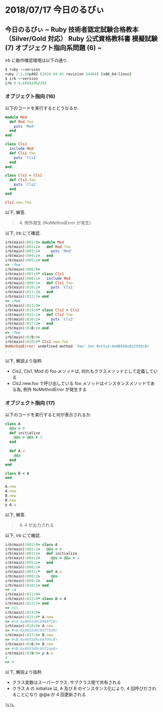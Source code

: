 # 2018/07/17 今日のるびぃ

## 今日のるびぃ ~ Ruby 技術者認定試験合格教本 （Silver/Gold 対応） Ruby 公式資格教科書 模擬試験 (7) オブジェクト指向系問題 (6) ~

irb に動作確認環境は以下の通り.

```ruby
$ ruby --version
ruby 2.1.10p492 (2016-04-01 revision 54464) [x86_64-linux]
$ irb --version
irb 0.9.6(09/06/30)
```

### オブジェクト指向 (16)

以下のコードを実行するとどうなるか.

```ruby
module Mod
  def Mod.foo
    puts 'Mod'
  end
end

class Cls1
  include Mod
  def Cls1.foo
    puts 'Cls1'
  end
end

class Cls2 < Cls1
  def Cls2.foo
    puts 'Cls2'
  end
end

Cls2.new.foo
```

以下, 解答.

> 4. 例外発生 (NoMethodError が発生)

以下, irb にて確認.

```ruby
irb(main):001:0> module Mod
irb(main):002:1>   def Mod.foo
irb(main):003:2>     puts 'Mod'
irb(main):004:2>   end
irb(main):005:1> end
=> :foo
irb(main):006:0> 
irb(main):007:0* class Cls1
irb(main):008:1>   include Mod
irb(main):009:1>   def Cls1.foo
irb(main):010:2>     puts 'Cls1'
irb(main):011:2>   end
irb(main):012:1> end
=> :foo
irb(main):013:0> 
irb(main):014:0* class Cls2 < Cls1
irb(main):015:1>   def Cls2.foo
irb(main):016:2>     puts 'Cls2'
irb(main):017:2>   end
irb(main):018:1> end
=> :foo
irb(main):019:0> 
irb(main):020:0* Cls2.new.foo
NoMethodError: undefined method `foo' for #<Cls2:0x00556c0c2f35c8>
...
```

以下, 解説より抜粋.

* Cls2, Cls1, Mod の foo メソッドは, 何れもクラスメソッドとして定義している
* Cls2.new.foo で呼び出している foo メソッドはインスタンスメソッドである為, 例外 NoMethodError が発生する

### オブジェクト指向 (17)

以下のコードを実行すると何が表示されるか.

```ruby
class A
  @@a = 0
  def initialize
    @@a = @@a + 1
  end
  
  def A.a
    @@a
  end
end

class B < A
end

A.new
A.new
B.new
B.new
p A.a
```

以下, 解答.

> 4. 4 が出力される

以下, irb にて確認.

```ruby
irb(main):001:0> class A
irb(main):002:1>   @@a = 0
irb(main):003:1>   def initialize
irb(main):004:2>     @@a = @@a + 1
irb(main):005:2>   end
irb(main):006:1>   
irb(main):007:1*   def A.a
irb(main):008:2>     @@a
irb(main):009:2>   end
irb(main):010:1> end
=> :a
irb(main):011:0> 
irb(main):012:0* class B < A
irb(main):013:1> end
=> nil
irb(main):014:0> 
irb(main):015:0* A.new
=> #<A:0x0055d9cb989f18>
irb(main):016:0> A.new
=> #<A:0x0055d9cb97fb30>
irb(main):017:0> B.new
=> #<B:0x0055d9cb97d4c0>
irb(main):018:0> B.new
=> #<B:0x0055d9cb972ae8>
irb(main):019:0> p A.a
4
=> 4
```

以下, 解説より抜粋.

* クラス変数はスーパークラス, サブクラス間で共有される
* クラス A の initialize は, A 及び B のインスタンス化により, 4 回呼びだされることになり @@a が 4 回更新される

ﾌﾑﾌﾑ.
